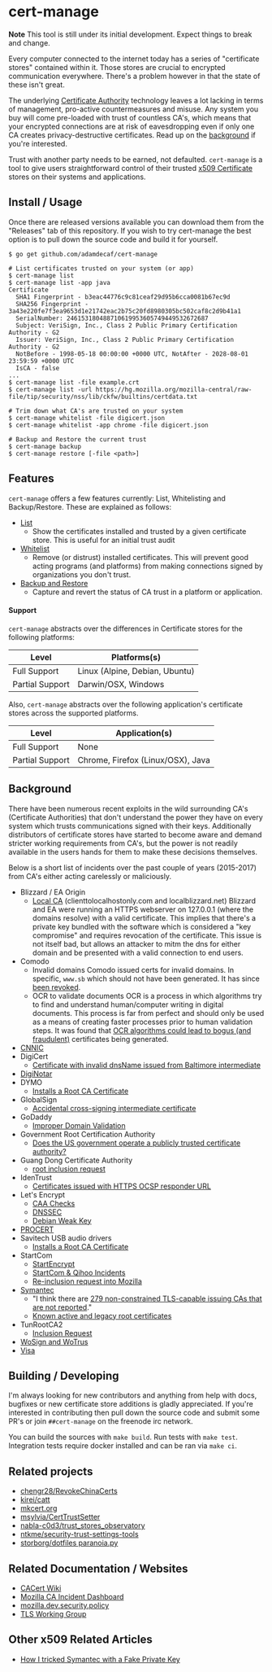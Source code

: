 # cert-manage

**Note** This tool is still under its initial development. Expect things to break and change.

Every computer connected to the internet today has a series of "certificate stores" contained within it. Those stores are crucial to encrypted communication everywhere. There's a problem however in that the state of these isn't great.

The underlying [Certificate Authority](https://en.wikipedia.org/wiki/Certificate_authority) technology leaves a lot lacking in terms of management, pro-active countermeasures and misuse. Any system you buy will come pre-loaded with trust of countless CA's, which means that your encrypted connections are at risk of eavesdropping even if only one CA creates privacy-destructive certificates. Read up on the [background](#background) if you're interested.

Trust with another party needs to be earned, not defaulted. `cert-manage` is a tool to give users straightforward control of their trusted [x509 Certificate](https://en.wikipedia.org/wiki/X.509) stores on their systems and applications.

## Install / Usage

Once there are released versions available you can download them from the "Releases" tab of this repository. If you wish to try cert-manage the best option is to pull down the source code and build it for yourself.

```
$ go get github.com/adamdecaf/cert-manage

# List certificates trusted on your system (or app)
$ cert-manage list
$ cert-manage list -app java
Certificate
  SHA1 Fingerprint - b3eac44776c9c81ceaf29d95b6cca0081b67ec9d
  SHA256 Fingerprint - 3a43e220fe7f3ea9653d1e21742eac2b75c20fd8980305bc502caf8c2d9b41a1
  SerialNumber: 246153180488710619953605749449532672687
  Subject: VeriSign, Inc., Class 2 Public Primary Certification Authority - G2
  Issuer: VeriSign, Inc., Class 2 Public Primary Certification Authority - G2
  NotBefore - 1998-05-18 00:00:00 +0000 UTC, NotAfter - 2028-08-01 23:59:59 +0000 UTC
  IsCA - false
...
$ cert-manage list -file example.crt
$ cert-manage list -url https://hg.mozilla.org/mozilla-central/raw-file/tip/security/nss/lib/ckfw/builtins/certdata.txt

# Trim down what CA's are trusted on your system
$ cert-manage whitelist -file digicert.json
$ cert-manage whitelist -app chrome -file digicert.json

# Backup and Restore the current trust
$ cert-manage backup
$ cert-manage restore [-file <path>]
```

## Features

`cert-manage` offers a few features currently: List, Whitelisting and Backup/Restore. These are explained as follows:

- [List](docs/features.md#list)
  - Show the certificates installed and trusted by a given certificate store. This is useful for an initial trust audit
- [Whitelist](docs/features.md#whitelisting)
  - Remove (or distrust) installed certificates. This will prevent good acting programs (and platforms) from making connections signed by organizations you don't trust.
- [Backup and Restore](docs/features.md#backup-and-restore)
  - Capture and revert the status of CA trust in a platform or application.

#### Support

`cert-manage` abstracts over the differences in Certificate stores for the following platforms:

| Level | Platforms(s) |
|----|----|
| Full Support | Linux (Alpine, Debian, Ubuntu) |
| Partial Support | Darwin/OSX, Windows |

Also, `cert-manage` abstracts over the following application's certificate stores across the supported platforms.

| Level | Application(s) |
|-----|-----|
| Full Support | None |
| Partial Support | Chrome, Firefox (Linux/OSX), Java |

## Background

There have been numerous recent exploits in the wild surrounding CA's (Certificate Authorities) that don't understand the power they have on every system which trusts communications signed with their keys. Additionally distributors of certificate stores have started to become aware and demand stricter working requirements from CA's, but the power is not readily available in the users hands for them to make these decisions themselves.

Below is a short list of incidents over the past couple of years (2015-2017) from CA's either acting carelessly or maliciously.

- Blizzard / EA Origin
  - [Local CA](https://groups.google.com/forum/#!msg/mozilla.dev.security.policy/pk039T_wPrI/tGnFDFTnCQAJ) (clienttolocalhostonly.com and localblizzard.net)
    Blizzard and EA were running an HTTPS webserver on 127.0.0.1 (where the domains resolve) with a valid certificate. This implies that there's a private key bundled with the software which is considered a "key compromise" and requires revocation of the certificate.
    This issue is not itself bad, but allows an attacker to mitm the dns for either domain and be presented with a valid connection to end users.
- Comodo
  - Invalid domains
    Comodo issued certs for invalid domains. In specific, `www.sb` which should not have been generated. It has since [been revoked](https://crt.sh/?id=34242572).
  - OCR to validate documents
    OCR is a process in which algorithms try to find and understand human/computer writing in digital documents. This process is far from perfect and should only be used as a means of creating faster processes prior to human validation steps. It was found that [OCR algorithms could lead to bogus (and fraudulent)](https://bugzilla.mozilla.org/show_bug.cgi?id=1311713) certificates being generated.
- [CNNIC](https://blog.mozilla.org/security/2015/03/23/revoking-trust-in-one-cnnic-intermediate-certificate/)
- DigiCert
  - [Certificate with invalid dnsName issued from Baltimore intermediate](https://groups.google.com/forum/#!topic/mozilla.dev.security.policy/5bpr9yBgaYo)
- [DigiNotar](https://en.wikipedia.org/wiki/DigiNotar)
- DYMO
  - [Installs a Root CA Certificate](https://github.com/njh/dymo-root-ca-security-risk)
- GlobalSign
  - [Accidental cross-signing intermediate certificate](https://downloads.globalsign.com/acton/fs/blocks/showLandingPage/a/2674/p/p-008f/t/page/fm/0)
- GoDaddy
  - [Improper Domain Validation](https://groups.google.com/forum/?hl=en#!msg/mozilla.dev.security.policy/Htujoyq-pO8/uRBcS2TmBQAJ)
- Government Root Certification Authority
  - [Does the US government operate a publicly trusted certificate authority?](https://https.cio.gov/certificates/#does-the-us-government-operate-a-publicly-trusted-certificate-authority?)
- Guang Dong Certificate Authority
  - [root inclusion request](https://groups.google.com/forum/#!topic/mozilla.dev.security.policy/kB2JrygK7Vk)
- IdenTrust
  - [Certificates issued with HTTPS OCSP responder URL](https://groups.google.com/forum/#!topic/mozilla.dev.security.policy/jSHuE-Oc7rY)
- Let's Encrypt
  - [CAA Checks](https://groups.google.com/forum/#!topic/mozilla.dev.security.policy/SrAhO4ye4G8)
  - [DNSSEC](https://groups.google.com/d/msg/mozilla.dev.security.policy/r9QM8tNqxx0/ZmnWwTXoAQAJ)
  - [Debian Weak Key](https://groups.google.com/forum/#!topic/mozilla.dev.security.policy/WL_-9pVhZf8)
- [PROCERT](https://wiki.mozilla.org/CA:PROCERT_Issues)
- Savitech USB audio drivers
  - [Installs a Root CA Certificate](https://www.kb.cert.org/vuls/id/446847)
- StartCom
  - [StartEncrypt](https://www.computest.nl/blog/startencrypt-considered-harmful-today/)
  - [StartCom & Qihoo Incidents](https://groups.google.com/forum/#!topic/mozilla.dev.security.policy/TbDYE69YP8E)
  - [Re-inclusion request into Mozilla](https://groups.google.com/forum/#!topic/mozilla.dev.security.policy/hNOJJrN6WfE)
- [Symantec](https://wiki.mozilla.org/CA:Symantec_Issues)
  - "I think there are [279 non-constrained TLS-capable issuing CAs that are not reported](https://bugzilla.mozilla.org/show_bug.cgi?id=1417771)."
  - [Known active and legacy root certificates](https://chromium.googlesource.com/chromium/src/+/master/net/data/ssl/symantec/README.md)
- TunRootCA2
  - [Inclusion Request](https://groups.google.com/forum/#!topic/mozilla.dev.security.policy/wCZsVq7AtUY)
- [WoSign and WoTrus](https://wiki.mozilla.org/CA:WoSign_Issues)
- [Visa](https://groups.google.com/d/msg/mozilla.dev.security.policy/NNV3zvX43vE/rae9kNkWAgAJ)


## Building / Developing

I'm always looking for new contributors and anything from help with docs, bugfixes or new certificate store additions is gladly appreciated. If you're interested in contributing then pull down the source code and submit some PR's or join `##cert-manage` on the freenode irc network.

You can build the sources with `make build`. Run tests with `make test`. Integration tests require docker installed and can be ran via `make ci`.

## Related projects

- [chengr28/RevokeChinaCerts](https://github.com/chengr28/RevokeChinaCerts)
- [kirei/catt](https://github.com/kirei/catt)
- [mkcert.org](https://mkcert.org/)
- [msylvia/CertTrustSetter](https://github.com/MSylvia/CertTrustSetter)
- [nabla-c0d3/trust_stores_observatory](https://github.com/nabla-c0d3/trust_stores_observatory)
- [ntkme/security-trust-settings-tools](https://github.com/ntkme/security-trust-settings-tools)
- [storborg/dotfiles paranoia.py](https://github.com/storborg/dotfiles/blob/master/scripts/paranoia.py)

## Related Documentation / Websites

- [CACert Wiki](http://wiki.cacert.org/CAcert)
- [Mozilla CA Incident Dashboard](https://wiki.mozilla.org/CA/Incident_Dashboard)
- [mozilla.dev.security.policy](https://groups.google.com/forum/#!forum/mozilla.dev.security.policy)
- [TLS Working Group](https://datatracker.ietf.org/wg/tls/charter/)

## Other x509 Related Articles

- [How I tricked Symantec with a Fake Private Key](https://blog.hboeck.de/archives/888-How-I-tricked-Symantec-with-a-Fake-Private-Key.html)
